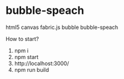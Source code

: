 # bubble-speach

html5 canvas fabric.js bubble bubble-speach

How to start?

1.  npm i
2.  npm start
3.  http://localhost:3000/
4.  npm run build
